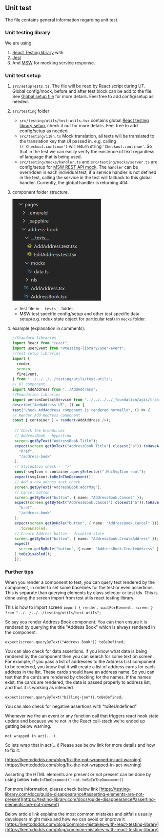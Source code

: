 ## Unit test

The file contains general information regarding unit test.

### Unit testing library

We are using:

1. [React Testing library](https://testing-library.com/docs/react-testing-library/intro) with
2. [Jest](https://jestjs.io/docs/en/getting-started)
3. And [MSW](https://mswjs.io/docs/) for mocking service response.

### Unit test setup

1. `src/setupTests.ts`. The file will be read by React script during UT. Global config/mock, before and after test block can be add to the file. See [Global setup file](https://create-react-app.dev/docs/running-tests/#srcsetuptestsjs-1) for more details. Feel free to add config/setup as needed.
2. `src/testing` folder
   - `src/testing/utils/test-utils.tsx` contains global [React testing library setup](https://testing-library.com/docs/react-testing-library/setup), check it out for more details. Feel free to add config/setup as needed.
   - `src/testing/i18n.ts` Mock translation, all texts will be translated to the translation key that UI passed in. e.g. calling `t('Checkout.continue')` will return string `'Checkout.continue'`. So that in the test we can easily verify the existence of text regardless of language that is being used.
   - `src/testing/mocks/handler.ts` and `src/testing/mocks/server.ts` are config/setup for [MSW REST API mock](https://mswjs.io/docs/getting-started/mocks/rest-api). The `handler` can be overridden in each individual test, if a service handler is not defined in the test, calling the service in the test will fallback to this global handler. Currently, the global handler is returning 404.
3. component folder structure.

   ![Add Address Book](../readmeImages/ut1.png)

   - test file in `__tests__` folder.
   - MSW test specific config/setup and other test specific data setup(e.g. redux state object for particular test) in `mocks` folder.

4. example (explanation in comments):

   ```ts
   //Standard libraries
   import React from "react";
   import userEvent from "@testing-library/user-event";
   //Test setup libraries
   import {
     render,
     screen,
     fireEvent,
   } from "../../../../testing/utils/test-utils";
   // UT component
   import AddAddress from "../AddAddress";
   //Foundation libraries
   import personContactService from "../../../../_foundation/apis/transaction/personContact.service";
   describe("AddAddress UT", () => {
   test("Check AddAddress component is rendered normally", () => {
   // Render Add Address component
   const { container } = render(<AddAddress />);

    // Check the breadcrums
    // AddressBook - hyperlink
    screen.getByText("AddressBook.Title");
    expect(screen.getByText("AddressBook.Title").closest("a")).toHaveAttribute(
      "href",
      "/address-book"
    );
    // StyledIcon check -  ">"
    const svgIcon = container.querySelector(".MuiSvgIcon-root");
    expect(svgIcon).toBeInTheDocument();
    // Add a new adress text check
    screen.getByText("AddressBook.AddrMsg");
    // Cancel button
    screen.getByRole("button", { name: "AddressBook.Cancel" });
    expect(screen.getByText("AddressBook.Cancel").closest("a")).toHaveAttribute(
      "href",
      "/address-book"
    );
    expect(screen.getByRole("button", { name: "AddressBook.Cancel" }))
      .toBeEnabled;
    // Create Address button - disabled state
    screen.getByRole("button", { name: "AddressBook.CreateAddress" });
    expect(
      screen.getByRole("button", { name: "AddressBook.CreateAddress" })
    ).toBeDisabled();
    });
   ```

### Further tips

When you render a component to test, you can query text rendered by the component, in order to set some baselines for the test or even assertions. This is separate than querying elements by class selector or test ids. This is done using the screen import from test utils react testing library.

This is how to import screen `import { render, waitForElement, screen } from "../../../../testing/utils/test-utils";`

So say you render Address Book component. You can then ensure it is rendered by querying the title "Address Book" which is always rendered in the component.

`expect(screen.queryByText("Address Book")).toBeDefined;`

You can also check for data assertions. If you know what data is being rendered by the component then you can search for some text on screen. For example, if you pass a list of addresses to the Address List component to be rendered, you know that it will create a list of address cards for each address in the list. These cards should have an address name. So you can test that the cards are rendered by checking for the names. If the names exist, the cards are rendered, the data is passed properly to address list, and thus it is working as intended

`expect(screen.queryByText("billing-joe")).toBeDefined;`

You can also check for negative assertions with "toBeUndefined"

Whenever we fire an event or any function call that triggers react hook state update and because we're not in the React call-stack we're ended up getting below warning.

`not wrapped in act(...)`

So lets wrap that in act(...)! Please see below link for more details and how to fix it.

[https://kentcdodds.com/blog/fix-the-not-wrapped-in-act-warning](https://kentcdodds.com/blog/fix-the-not-wrapped-in-act-warning)

Asserting the HTML elements are present or not present can be done by using below
`toBeInTheDocument()`
`not.toBeInTheDocument()`

For more information, please check below link
[https://testing-library.com/docs/guide-disappearance#asserting-elements-are-not-present](https://testing-library.com/docs/guide-disappearance#asserting-elements-are-not-present)

Below article link explains the most common mistakes and pitfalls usually developers might make and how we can avoid or improve it
[https://kentcdodds.com/blog/common-mistakes-with-react-testing-library](https://kentcdodds.com/blog/common-mistakes-with-react-testing-library)
